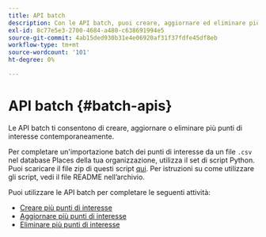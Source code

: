 ```yaml
---
title: API batch
description: Con le API batch, puoi creare, aggiornare ed eliminare più POI.
exl-id: 8c77e5e3-2700-4684-a480-c638691994e5
source-git-commit: 4ab15ded930b31e4e06920af31f37fdfe45df8eb
workflow-type: tm+mt
source-wordcount: '101'
ht-degree: 0%

---
```


# API batch {#batch-apis}

Le API batch ti consentono di creare, aggiornare o eliminare più punti di interesse contemporaneamente.

Per completare un&#39;importazione batch dei punti di interesse da un file `.csv` nel database Places della tua organizzazione, utilizza il set di script Python. Puoi scaricare il file zip di questi script [qui](https://github.com/adobe/places-scripts). Per istruzioni su come utilizzare gli script, vedi il file README nell’archivio.

Puoi utilizzare le API batch per completare le seguenti attività:

* [Creare più punti di interesse](/help/web-service-api/api-usage/manage-pois/batch-apis/create-multiple-pois.md)
* [Aggiornare più punti di interesse](/help/web-service-api/api-usage/manage-pois/batch-apis/update-multiple-pois.md)
* [Eliminare più punti di interesse](/help/web-service-api/api-usage/manage-pois/batch-apis/delete-multiple-pois.md)
